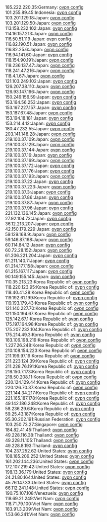 185.222.220.35:Germany: [ovpn config](vpn/185_222_220_35.ovpn)  
101.255.89.45:Indonesia: [ovpn config](vpn/101_255_89_45.ovpn)  
103.201.129.18:Japan: [ovpn config](vpn/103_201_129_18.ovpn)  
103.201.129.50:Japan: [ovpn config](vpn/103_201_129_50.ovpn)  
113.158.232.102:Japan: [ovpn config](vpn/113_158_232_102.ovpn)  
114.16.157.213:Japan: [ovpn config](vpn/114_16_157_213.ovpn)  
116.50.51.119:Japan: [ovpn config](vpn/116_50_51_119.ovpn)  
116.82.190.51:Japan: [ovpn config](vpn/116_82_190_51.ovpn)  
116.82.25.6:Japan: [ovpn config](vpn/116_82_25_6.ovpn)  
116.94.141.60:Japan: [ovpn config](vpn/116_94_141_60.ovpn)  
118.154.90.191:Japan: [ovpn config](vpn/118_154_90_191.ovpn)  
118.236.137.47:Japan: [ovpn config](vpn/118_236_137_47.ovpn)  
118.241.47.216:Japan: [ovpn config](vpn/118_241_47_216.ovpn)  
118.4.1.67:Japan: [ovpn config](vpn/118_4_1_67.ovpn)  
121.103.249.102:Japan: [ovpn config](vpn/121_103_249_102.ovpn)  
126.207.38.110:Japan: [ovpn config](vpn/126_207_38_110.ovpn)  
126.93.147.196:Japan: [ovpn config](vpn/126_93_147_196.ovpn)  
150.249.156.59:Japan: [ovpn config](vpn/150_249_156_59.ovpn)  
153.164.56.253:Japan: [ovpn config](vpn/153_164_56_253.ovpn)  
153.167.227.157:Japan: [ovpn config](vpn/153_167_227_157.ovpn)  
153.187.67.48:Japan: [ovpn config](vpn/153_187_67_48.ovpn)  
153.194.18.181:Japan: [ovpn config](vpn/153_194_18_181.ovpn)  
153.214.4.12:Japan: [ovpn config](vpn/153_214_4_12.ovpn)  
180.47.232.55:Japan: [ovpn config](vpn/180_47_232_55.ovpn)  
203.141.148.28:Japan: [ovpn config](vpn/203_141_148_28.ovpn)  
219.100.37.109:Japan: [ovpn config](vpn/219_100_37_109.ovpn)  
219.100.37.129:Japan: [ovpn config](vpn/219_100_37_129.ovpn)  
219.100.37.144:Japan: [ovpn config](vpn/219_100_37_144.ovpn)  
219.100.37.16:Japan: [ovpn config](vpn/219_100_37_16.ovpn)  
219.100.37.169:Japan: [ovpn config](vpn/219_100_37_169.ovpn)  
219.100.37.172:Japan: [ovpn config](vpn/219_100_37_172.ovpn)  
219.100.37.176:Japan: [ovpn config](vpn/219_100_37_176.ovpn)  
219.100.37.193:Japan: [ovpn config](vpn/219_100_37_193.ovpn)  
219.100.37.22:Japan: [ovpn config](vpn/219_100_37_22.ovpn)  
219.100.37.223:Japan: [ovpn config](vpn/219_100_37_223.ovpn)  
219.100.37.3:Japan: [ovpn config](vpn/219_100_37_3.ovpn)  
219.100.37.86:Japan: [ovpn config](vpn/219_100_37_86.ovpn)  
219.100.37.87:Japan: [ovpn config](vpn/219_100_37_87.ovpn)  
219.100.37.96:Japan: [ovpn config](vpn/219_100_37_96.ovpn)  
221.132.136.145:Japan: [ovpn config](vpn/221_132_136_145.ovpn)  
27.92.104.73:Japan: [ovpn config](vpn/27_92_104_73.ovpn)  
36.12.213.207:Japan: [ovpn config](vpn/36_12_213_207.ovpn)  
42.150.179.229:Japan: [ovpn config](vpn/42_150_179_229.ovpn)  
59.129.168.9:Japan: [ovpn config](vpn/59_129_168_9.ovpn)  
59.146.87.168:Japan: [ovpn config](vpn/59_146_87_168.ovpn)  
60.114.84.12:Japan: [ovpn config](vpn/60_114_84_12.ovpn)  
60.72.28.152:Japan: [ovpn config](vpn/60_72_28_152.ovpn)  
61.206.221.204:Japan: [ovpn config](vpn/61_206_221_204.ovpn)  
61.211.140.7:Japan: [ovpn config](vpn/61_211_140_7.ovpn)  
61.214.177.158:Japan: [ovpn config](vpn/61_214_177_158.ovpn)  
61.215.167.117:Japan: [ovpn config](vpn/61_215_167_117.ovpn)  
90.149.155.145:Japan: [ovpn config](vpn/90_149_155_145.ovpn)  
110.35.213.23:Korea Republic of: [ovpn config](vpn/110_35_213_23.ovpn)  
118.220.123.95:Korea Republic of: [ovpn config](vpn/118_220_123_95.ovpn)  
118.40.41.28:Korea Republic of: [ovpn config](vpn/118_40_41_28.ovpn)  
119.192.61.199:Korea Republic of: [ovpn config](vpn/119_192_61_199.ovpn)  
119.193.179.43:Korea Republic of: [ovpn config](vpn/119_193_179_43.ovpn)  
121.140.227.70:Korea Republic of: [ovpn config](vpn/121_140_227_70.ovpn)  
121.150.194.67:Korea Republic of: [ovpn config](vpn/121_150_194_67.ovpn)  
125.142.67.1:Korea Republic of: [ovpn config](vpn/125_142_67_1.ovpn)  
175.197.164.98:Korea Republic of: [ovpn config](vpn/175_197_164_98.ovpn)  
175.207.232.104:Korea Republic of: [ovpn config](vpn/175_207_232_104.ovpn)  
175.214.49.3:Korea Republic of: [ovpn config](vpn/175_214_49_3.ovpn)  
183.106.198.219:Korea Republic of: [ovpn config](vpn/183_106_198_219.ovpn)  
1.227.26.248:Korea Republic of: [ovpn config](vpn/1_227_26_248.ovpn)  
210.108.154.223:Korea Republic of: [ovpn config](vpn/210_108_154_223.ovpn)  
211.199.97.19:Korea Republic of: [ovpn config](vpn/211_199_97_19.ovpn)  
211.223.124.39:Korea Republic of: [ovpn config](vpn/211_223_124_39.ovpn)  
211.228.76.191:Korea Republic of: [ovpn config](vpn/211_228_76_191.ovpn)  
218.150.7.173:Korea Republic of: [ovpn config](vpn/218_150_7_173.ovpn)  
218.50.208.11:Korea Republic of: [ovpn config](vpn/218_50_208_11.ovpn)  
220.124.129.44:Korea Republic of: [ovpn config](vpn/220_124_129_44.ovpn)  
220.126.70.37:Korea Republic of: [ovpn config](vpn/220_126_70_37.ovpn)  
221.144.34.217:Korea Republic of: [ovpn config](vpn/221_144_34_217.ovpn)  
221.165.187.178:Korea Republic of: [ovpn config](vpn/221_165_187_178.ovpn)  
49.142.186.248:Korea Republic of: [ovpn config](vpn/49_142_186_248.ovpn)  
58.236.29.6:Korea Republic of: [ovpn config](vpn/58_236_29_6.ovpn)  
59.25.43.187:Korea Republic of: [ovpn config](vpn/59_25_43_187.ovpn)  
95.30.202.191:Russian Federation: [ovpn config](vpn/95_30_202_191.ovpn)  
103.250.73.27:Singapore: [ovpn config](vpn/103_250_73_27.ovpn)  
184.82.41.45:Thailand: [ovpn config](vpn/184_82_41_45.ovpn)  
49.228.116.38:Thailand: [ovpn config](vpn/49_228_116_38.ovpn)  
49.228.11.105:Thailand: [ovpn config](vpn/49_228_11_105.ovpn)  
49.228.8.193:Thailand: [ovpn config](vpn/49_228_8_193.ovpn)  
104.237.252.62:United States: [ovpn config](vpn/104_237_252_62.ovpn)  
108.185.209.252:United States: [ovpn config](vpn/108_185_209_252.ovpn)  
161.202.144.236:United States: [ovpn config](vpn/161_202_144_236.ovpn)  
172.107.219.42:United States: [ovpn config](vpn/172_107_219_42.ovpn)  
198.13.36.179:United States: [ovpn config](vpn/198_13_36_179.ovpn)  
24.21.80.164:United States: [ovpn config](vpn/24_21_80_164.ovpn)  
45.76.147.33:United States: [ovpn config](vpn/45_76_147_33.ovpn)  
66.112.241.148:United States: [ovpn config](vpn/66_112_241_148.ovpn)  
190.75.107.108:Venezuela: [ovpn config](vpn/190_75_107_108.ovpn)  
118.69.21.249:Viet Nam: [ovpn config](vpn/118_69_21_249.ovpn)  
118.71.79.100:Viet Nam: [ovpn config](vpn/118_71_79_100.ovpn)  
183.91.3.209:Viet Nam: [ovpn config](vpn/183_91_3_209.ovpn)  
1.53.66.241:Viet Nam: [ovpn config](vpn/1_53_66_241.ovpn)  
